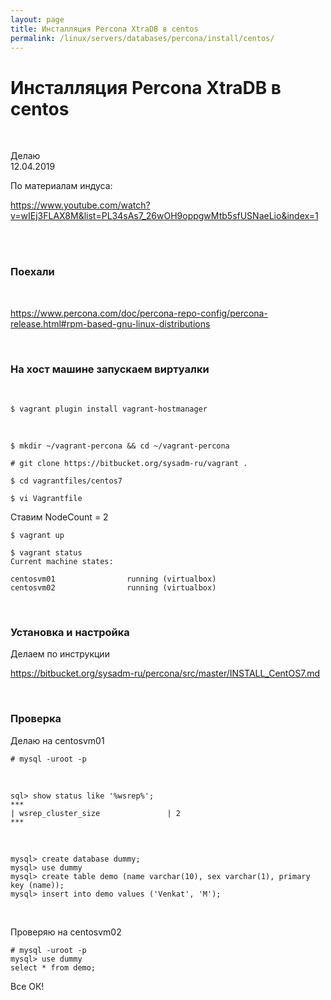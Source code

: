 ```yaml
---
layout: page
title: Инсталляция Percona XtraDB в centos
permalink: /linux/servers/databases/percona/install/centos/
---
```


# Инсталляция Percona XtraDB в centos

<br/>

Делаю  
12.04.2019

По материалам индуса:

https://www.youtube.com/watch?v=wIEj3FLAX8M&list=PL34sAs7_26wOH9oppgwMtb5sfUSNaeLio&index=1

<br/>

<br/>

### Поехали

<br/>

https://www.percona.com/doc/percona-repo-config/percona-release.html#rpm-based-gnu-linux-distributions

<br/>

### На хост машине запускаем виртуалки

<br/>

    $ vagrant plugin install vagrant-hostmanager

<br/>

    $ mkdir ~/vagrant-percona && cd ~/vagrant-percona

    # git clone https://bitbucket.org/sysadm-ru/vagrant .

    $ cd vagrantfiles/centos7

    $ vi Vagrantfile

Ставим NodeCount = 2

    $ vagrant up

    $ vagrant status
    Current machine states:

    centosvm01                running (virtualbox)
    centosvm02                running (virtualbox)

<br/>

### Установка и настройка

Делаем по инструкции

https://bitbucket.org/sysadm-ru/percona/src/master/INSTALL_CentOS7.md

<br/>

### Проверка

Делаю на centosvm01

    # mysql -uroot -p

<br/>

    sql> show status like '%wsrep%';
    ***
    | wsrep_cluster_size               | 2
    ***

<br/>

    mysql> create database dummy;
    mysql> use dummy
    mysql> create table demo (name varchar(10), sex varchar(1), primary key (name));
    mysql> insert into demo values ('Venkat', 'M');

<br/>

Проверяю на centosvm02

    # mysql -uroot -p
    mysql> use dummy
    select * from demo;

Все ОК!
